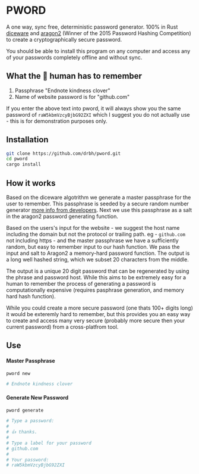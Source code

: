 # PWORD

A one way, sync free, deterministic password generator. 100% in Rust [diceware](https://en.wikipedia.org/wiki/Diceware) and [aragon2](https://en.wikipedia.org/wiki/Argon2) (Winner of the 2015 Password Hashing Competition)
 to create a cryptographically secure password.

You should be able to install this program on any computer and access any of your passwords completely offline and without sync.

## What the 🧠 human has to remember 

1. Passphrase "Endnote kindness clover"
2. Name of website password is for "github.com"

If you enter the above text into pword, it will always show you the same password of `raW5kbmVzcyBjbG92ZXI` which I suggest you do not actually use - this is for demonstration purposes only. 

## Installation
```bash
git clone https://github.com/drbh/pword.git
cd pword
cargo install 
```

## How it works

Based on the diceware algotrithm we generate a master passphrase for the user to remember. This passphrase is seeded by a secure random number generator [more info from developers](https://gitlab.com/timvisee/chbs). Next we use this passphrase as a salt in the aragon2 password generating function. 

Based on the users's input for the website - we suggest the host name including the domain but not the protocol or trailing path. eg - `github.com` not including https - and the master passphrase we have a sufficiently random, but easy to remember input to our hash function. We pass the input and salt to Aragon2 a memory-hard password function. The output is a long well hashed string, which we subset 20 characters from the middle.

The output is a unique 20 digit password that can be regenerated by using the phrase and password host. While this aims to be extremely easy for a human to remember the process of generating a password is computationally expensive (requires pasphrase generation, and memory hard hash function).

While you could create a more secure password (one thats 100+ digits long) it would be exteremly hard to remember, but this provides you an easy way to create and access many very secure (probably more secure then your current password) from a cross-platfrom tool.

## Use

#### Master Passphrase

```bash
pword new

# Endnote kindness clover
```

#### Generate New Password

```bash
pword generate

# Type a password: 
# 
# 👍 thanks.
# 
# Type a label for your password
# github.com
# 
# Your password:
# raW5kbmVzcyBjbG92ZXI

```


